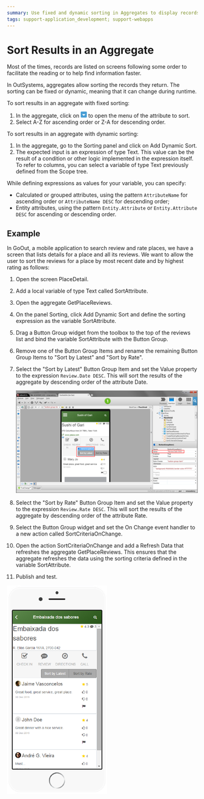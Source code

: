```yaml
---
summary: Use fixed and dynamic sorting in Aggregates to display records on your application screens following a customized sorting the records they return.
tags: support-application_development; support-webapps
---
```


# Sort Results in an Aggregate

Most of the times, records are listed on screens following some order to facilitate the reading or to help find information faster.

In OutSystems, aggregates allow sorting the records they return. The sorting can be fixed or dynamic, meaning that it can change during runtime.

To sort results in an aggregate with fixed sorting:

1. In the aggregate, click on ![Aggregate Menu](../../../shared/icons-service-studio/aggregate-menu.png) to  open the menu of the attribute to sort.
1. Select A-Z for ascending order or Z-A for descending order. 

To sort results in an aggregate with dynamic sorting:

1. In the aggregate, go to the Sorting panel and click on Add Dynamic Sort.
1. The expected input is an expression of type Text. This value can be the result of a condition or other logic implemented in the expression itself. To refer to columns, you can select a variable of type Text previously defined from the Scope tree.

While defining expressions as values for your variable, you can specify:

* Calculated or grouped attributes, using the pattern `AttributeName` for ascending order or `AttributeName DESC` for descending order;
* Entity attributes, using the pattern `Entity.Attribute` or `Entity.Attribute DESC` for ascending or descending order.


## Example

In GoOut, a mobile application to search review and rate places, we have a screen that lists details for a place and all its reviews. We want to allow the user to sort the reviews for a place by most recent date and by highest rating as follows:

1. Open the screen PlaceDetail.

1. Add a local variable of type Text called SortAttribute.

1. Open the aggregate GetPlaceReviews.

1. On the panel Sorting, click Add Dynamic Sort and define the sorting expression as the variable SortAttribute.

1. Drag a Button Group widget from the toolbox to the top of the reviews list and bind the variable SortAttribute with the Button Group.

1. Remove one of the Button Group Items and rename the remaining Button Group Items to "Sort by Latest" and "Sort by Rate".

1. Select the "Sort by Latest" Button Group Item and set the Value property to the expression `Review.Date DESC`. This will sort the results of the aggregate by descending order of the attribute Date.

    ![Sort Results in an Aggregate](images/sort-aggregate-design.png)

1. Select the "Sort by Rate" Button Group Item and set the Value property to the expression `Review.Rate DESC`. This will sort the results of the aggregate by descending order of the attribute Rate.

1. Select the Button Group widget and set the On Change event handler to a new action called SortCriteriaOnChange.

1. Open the action SortCriteriaOnChange and add a Refresh Data that refreshes the aggregate GetPlaceReviews. This ensures that the aggregate refreshes the data using the sorting criteria defined in the variable SortAttribute.

1. Publish and test.

![Sort Results in an Aggregate](images/sort-aggregate-mobile.png)
